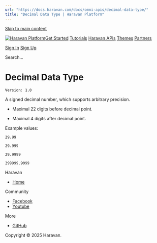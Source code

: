 ```yaml
---
url: "https://docs.haravan.com/docs/omni-apis/decimal-data-type/"
title: "Decimal Data Type | Haravan Platform"
---
```


[Skip to main content](https://docs.haravan.com/docs/omni-apis/decimal-data-type/#)

[![Haravan Platform](https://docs.haravan.com/img/logo-haravan.svg)](https://docs.haravan.com/)[Get Started](https://docs.haravan.com/docs/get-started/overview/) [Tutorials](https://docs.haravan.com/docs/tutorials/authentication/apps-overview/) [Haravan APIs](https://docs.haravan.com/docs/omni-apis/) [Themes](https://docs.haravan.com/docs/themes/) [Partners](https://docs.haravan.com/docs/partners/)

[Sign In](https://partners.haravan.com/) [Sign Up](https://partners.haravan.com/signup)

Search...

# Decimal Data Type

`Version: 1.0`

A signed decimal number, which supports arbitrary precision.

- Maximal 22 digits before decimal point.

- Maximal 4 digits after decimal point.


Example values:

`29.99`

`29.999`

`29.9999`

`299999.9999`

Haravan

- [Home](https://www.haravan.com/)

Community

- [Facebook](https://www.facebook.com/haravan.official)
- [Youtube](https://www.youtube.com/c/Haravan)

More

- [GitHub](https://github.com/Haravan)

Copyright © 2025 Haravan.